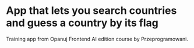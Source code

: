 # App that lets you search countries and guess a country by its flag

Training app from Opanuj Frontend AI edition course by Przeprogramowani.
